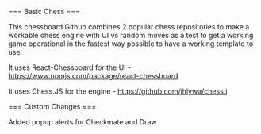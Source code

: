 === Basic Chess === 

This chessboard Github combines 2 popular chess repositories to make a workable chess engine with UI vs random moves as a test to get a working game operational in the fastest way possible to have a working template to use.

It uses React-Chessboard for the UI - https://www.npmjs.com/package/react-chessboard

It uses Chess.JS for the engine - https://github.com/jhlywa/chess.j

=== Custom Changes === 

Added popup alerts for Checkmate and Draw